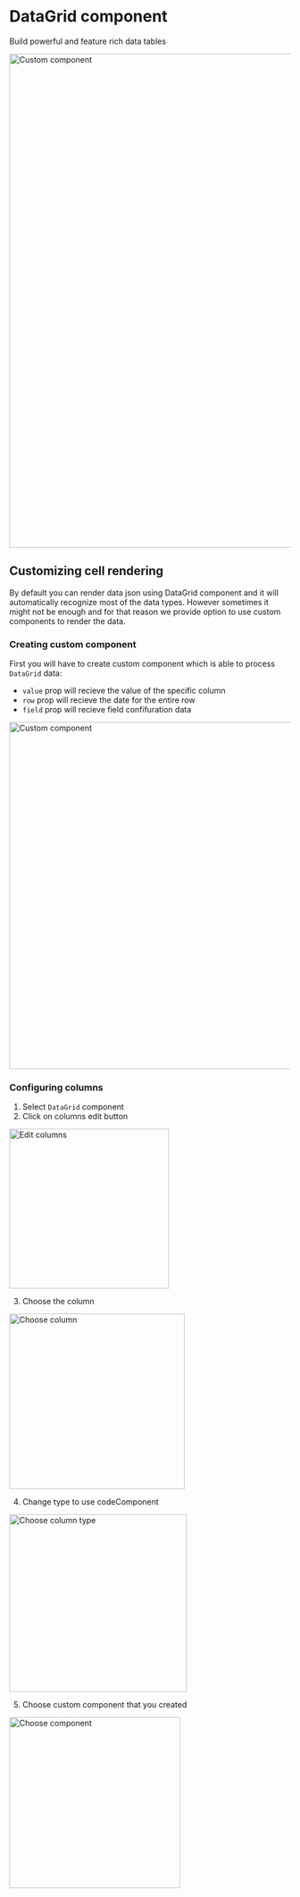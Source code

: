 # DataGrid component

<p class="description">Build powerful and feature rich data tables</p>

<img src="/static/toolpad/docs/building-ui/datagrid.png" width="884px" alt="Custom component" />

## Customizing cell rendering

By default you can render data json using DataGrid component and it will automatically recognize most of the data types. However sometimes it might not be enough and for that reason we provide option to use custom components to render the data.

### Creating custom component

First you will have to create custom component which is able to process `DataGrid` data:

- `value` prop will recieve the value of the specific column
- `row` prop will recieve the date for the entire row
- `field` prop will recieve field confifuration data

<img src="/static/toolpad/docs/building-ui/cell-component.png" width="621px" alt="Custom component" />

### Configuring columns

1. Select `DataGrid` component
2. Click on columns edit button

<img src="/static/toolpad/docs/building-ui/edit-columns.png" width="286px" alt="Edit columns" />

3. Choose the column

<img src="/static/toolpad/docs/building-ui/choose-column.png" width="314px" alt="Choose column" />

4. Change type to use codeComponent

<img src="/static/toolpad/docs/building-ui/choose-column-type.png" width="318px" alt="Choose column type" />

5. Choose custom component that you created

<img src="/static/toolpad/docs/building-ui/choose-cell-component.png" width="306px" alt="Choose component" />
